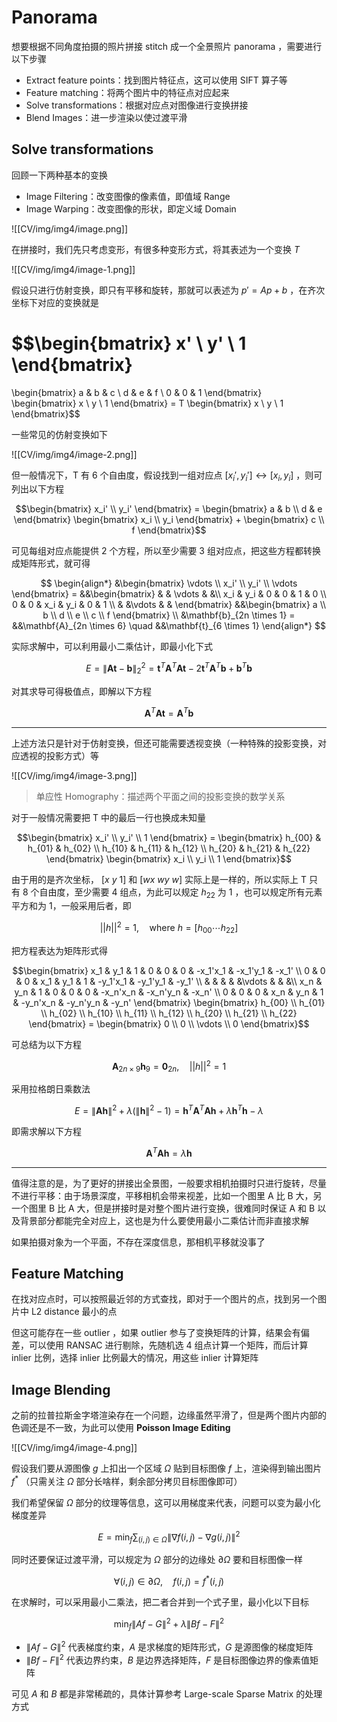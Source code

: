 
# Panorama

想要根据不同角度拍摄的照片拼接 stitch 成一个全景照片 panorama ，需要进行以下步骤
- Extract feature points：找到图片特征点，这可以使用 SIFT 算子等
- Feature matching：将两个图片中的特征点对应起来
- Solve transformations：根据对应点对图像进行变换拼接
- Blend Images：进一步渲染以使过渡平滑

## Solve transformations

回顾一下两种基本的变换
- Image Filtering：改变图像的像素值，即值域 Range
- Image Warping：改变图像的形状，即定义域 Domain

![[CV/img/img4/image.png]]

在拼接时，我们先只考虑变形，有很多种变形方式，将其表述为一个变换 $T$ 

![[CV/img/img4/image-1.png]]

假设只进行仿射变换，即只有平移和旋转，那就可以表述为 $p'=Ap+b$ ，在齐次坐标下对应的变换就是

$$\begin{bmatrix}
x' \\
y' \\
1
\end{bmatrix}
=
\begin{bmatrix}
a & b & c \\
d & e & f \\
0 & 0 & 1
\end{bmatrix}
\begin{bmatrix}
x \\
y \\
1
\end{bmatrix}
= T
\begin{bmatrix}
x \\
y \\
1
\end{bmatrix}$$

一些常见的仿射变换如下

![[CV/img/img4/image-2.png]]

但一般情况下，T 有 6 个自由度，假设找到一组对应点 $[x_i', y_i'] \leftrightarrow [x_i, y_i]$ ，则可列出以下方程

$$\begin{bmatrix}
x_i' \\
y_i'
\end{bmatrix} = 
\begin{bmatrix}
a & b \\
d & e
\end{bmatrix}
\begin{bmatrix}
x_i \\
y_i
\end{bmatrix} +
\begin{bmatrix}
c \\
f
\end{bmatrix}$$

可见每组对应点能提供 2 个方程，所以至少需要 3 组对应点，把这些方程都转换成矩阵形式，就可得

$$
\begin{align*}
&\begin{bmatrix}
\vdots \\
x_i' \\
y_i' \\
\vdots
\end{bmatrix} =
&&\begin{bmatrix}
& & \vdots & &\\
x_i & y_i & 0 & 0 & 1 & 0 \\
0 & 0 & x_i & y_i & 0 & 1 \\
& &\vdots & &
\end{bmatrix}
&&\begin{bmatrix}
a \\
b \\
d \\
e \\
c \\
f
\end{bmatrix} \\
&\mathbf{b}_{2n \times 1} = &&\mathbf{A}_{2n \times 6} \quad &&\mathbf{t}_{6 \times 1}
\end{align*}
$$

实际求解中，可以利用最小二乘估计，即最小化下式

$$E = \| \mathbf{A} \mathbf{t} - \mathbf{b} \|_2^2 = \mathbf{t}^T \mathbf{A}^T \mathbf{A} \mathbf{t} - 2 \mathbf{t}^T\mathbf{A}^T \mathbf{b} + \mathbf{b}^T \mathbf{b}$$

对其求导可得极值点，即解以下方程

$$\mathbf{A}^T \mathbf{A} \mathbf{t} = \mathbf{A}^T \mathbf{b}$$

---

上述方法只是针对于仿射变换，但还可能需要透视变换（一种特殊的投影变换，对应透视的投影方式）等

![[CV/img/img4/image-3.png]]

>单应性 Homography：描述两个平面之间的投影变换的数学关系

对于一般情况需要把 T 中的最后一行也换成未知量

$$\begin{bmatrix}
x_i' \\
y_i' \\
1
\end{bmatrix} =
\begin{bmatrix}
h_{00} & h_{01} & h_{02} \\
h_{10} & h_{11} & h_{12} \\
h_{20} & h_{21} & h_{22}
\end{bmatrix}
\begin{bmatrix}
x_i \\
y_i \\
1
\end{bmatrix}$$

由于用的是齐次坐标， $[x\ y\ 1]$ 和 $[wx\ wy\ w]$ 实际上是一样的，所以实际上 T 只有 8 个自由度，至少需要 4 组点，为此可以规定 $h_{22}$ 为 1 ，也可以规定所有元素平方和为 1，一般采用后者，即

$$||h||^2=1,\quad \text{where } h=[h_{00} \cdots h_{22}]$$

把方程表达为矩阵形式得

$$\begin{bmatrix}
x_1 & y_1 & 1 & 0 & 0 & 0 & -x_1'x_1 & -x_1'y_1 & -x_1' \\
0 & 0 & 0 & x_1 & y_1 & 1 & -y_1'x_1 & -y_1'y_1 & -y_1' \\
& & & & &\vdots & & &\\
x_n & y_n & 1 & 0 & 0 & 0 & -x_n'x_n & -x_n'y_n & -x_n' \\
0 & 0 & 0 & x_n & y_n & 1 & -y_n'x_n & -y_n'y_n & -y_n'
\end{bmatrix}
\begin{bmatrix}
h_{00} \\
h_{01} \\
h_{02} \\
h_{10} \\
h_{11} \\
h_{12} \\
h_{20} \\
h_{21} \\
h_{22}
\end{bmatrix} =
\begin{bmatrix}
0 \\
0 \\
\vdots \\
0
\end{bmatrix}$$

可总结为以下方程

$$\mathbf{A}_{2n \times 9} \mathbf{h}_9 = \mathbf{0}_{2n}, \quad||h||^2=1$$

采用拉格朗日乘数法

$$E = \| \mathbf{A} \mathbf{h} \|^2 + \lambda (\| \mathbf{h} \|^2 - 1) = \mathbf{h}^T \mathbf{A}^T \mathbf{A} \mathbf{h} + \lambda \mathbf{h}^T \mathbf{h} - \lambda$$

即需求解以下方程

$$\mathbf{A}^T \mathbf{A} \mathbf{h} = \lambda \mathbf{h}$$

---

值得注意的是，为了更好的拼接出全景图，一般要求相机拍摄时只进行旋转，尽量不进行平移：由于场景深度，平移相机会带来视差，比如一个图里 A 比 B 大，另一个图里 B 比 A 大，但是拼接时是对整个图片进行变换，很难同时保证 A 和 B 以及背景部分都能完全对应上，这也是为什么要使用最小二乘估计而非直接求解

如果拍摄对象为一个平面，不存在深度信息，那相机平移就没事了

## Feature Matching

在找对应点时，可以按照最近邻的方式查找，即对于一个图片的点，找到另一个图片中 L2 distance 最小的点

但这可能存在一些 outlier ，如果 outlier 参与了变换矩阵的计算，结果会有偏差，可以使用 RANSAC 进行剔除，先随机选 4 组点计算一个矩阵，而后计算 inlier 比例，选择 inlier 比例最大的情况，用这些 inlier 计算矩阵

## Image Blending

之前的拉普拉斯金字塔渲染存在一个问题，边缘虽然平滑了，但是两个图片内部的色调还是不一致，为此可以使用 **Poisson Image Editing**

![[CV/img/img4/image-4.png]]

假设我们要从源图像 $g$ 上扣出一个区域 $\Omega$ 贴到目标图像 $f$ 上，渲染得到输出图片 $f^*$ （只需关注 $\Omega$ 部分长啥样，剩余部分拷贝目标图像即可）

我们希望保留 $\Omega$ 部分的纹理等信息，这可以用梯度来代表，问题可以变为最小化梯度差异

$$E = \min_f \sum_{(i,j) \in \Omega} \|\nabla f(i,j) - \nabla g(i,j)\|^2$$

同时还要保证过渡平滑，可以规定为 $\Omega$ 部分的边缘处 $\partial \Omega$ 要和目标图像一样

$$\forall (i,j)\in \partial \Omega,\quad f(i,j)=f^*(i,j)$$

在求解时，可以采用最小二乘法，把二者合并到一个式子里，最小化以下目标

$$\min_f \|A f - G\|^2 + \lambda \|B f - F\|^2$$

- $\|A f - G\|^2$ 代表梯度约束，$A$ 是求梯度的矩阵形式，$G$ 是源图像的梯度矩阵
- $\|B f - F\|^2$ 代表边界约束，$B$ 是边界选择矩阵，$F$ 是目标图像边界的像素值矩阵

可见 $A$ 和 $B$ 都是非常稀疏的，具体计算参考 Large-scale Sparse Matrix 的处理方式





